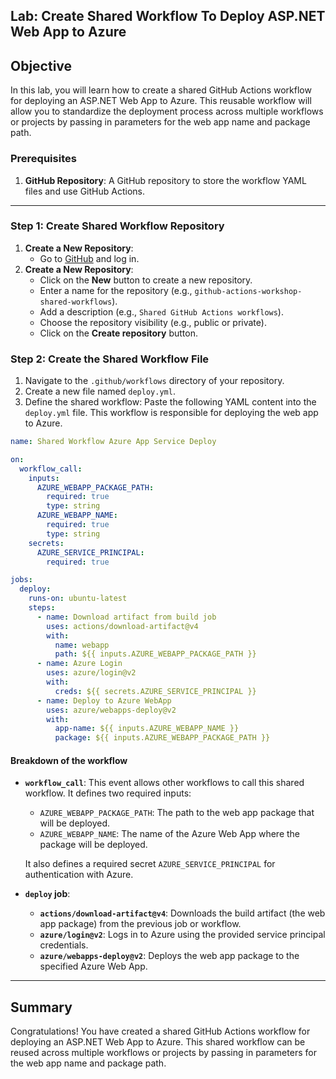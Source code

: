 ## Lab: Create Shared Workflow To Deploy ASP.NET Web App to Azure

## Objective

In this lab, you will learn how to create a shared GitHub Actions workflow for deploying an ASP.NET Web App to Azure. This reusable workflow will allow you to standardize the deployment process across multiple workflows or projects by passing in parameters for the web app name and package path.

### Prerequisites

1. **GitHub Repository**: A GitHub repository to store the workflow YAML files and use GitHub Actions.

---

### Step 1: Create Shared Workflow Repository

1. **Create a New Repository**:
   - Go to [GitHub](http://github.com) and log in.
2. **Create a New Repository**:
   - Click on the **New** button to create a new repository.
   - Enter a name for the repository (e.g., `github-actions-workshop-shared-workflows`).
   - Add a description (e.g., `Shared GitHub Actions workflows`).
   - Choose the repository visibility (e.g., public or private).
   - Click on the **Create repository** button.

### Step 2: Create the Shared Workflow File

1. Navigate to the `.github/workflows` directory of your repository.
2. Create a new file named `deploy.yml`.
3. Define the shared workflow:
   Paste the following YAML content into the `deploy.yml` file. This workflow is responsible for deploying the web app to Azure.

```yaml
name: Shared Workflow Azure App Service Deploy

on:
  workflow_call:
    inputs:
      AZURE_WEBAPP_PACKAGE_PATH:
        required: true
        type: string
      AZURE_WEBAPP_NAME:
        required: true
        type: string
    secrets:
      AZURE_SERVICE_PRINCIPAL:
        required: true

jobs:
  deploy:
    runs-on: ubuntu-latest
    steps:
      - name: Download artifact from build job
        uses: actions/download-artifact@v4
        with:
          name: webapp
          path: ${{ inputs.AZURE_WEBAPP_PACKAGE_PATH }}
      - name: Azure Login
        uses: azure/login@v2
        with:
          creds: ${{ secrets.AZURE_SERVICE_PRINCIPAL }}
      - name: Deploy to Azure WebApp
        uses: azure/webapps-deploy@v2
        with:
          app-name: ${{ inputs.AZURE_WEBAPP_NAME }}
          package: ${{ inputs.AZURE_WEBAPP_PACKAGE_PATH }}
```

#### Breakdown of the workflow

- **`workflow_call`**: This event allows other workflows to call this shared workflow. It defines two required inputs:

  - `AZURE_WEBAPP_PACKAGE_PATH`: The path to the web app package that will be deployed.
  - `AZURE_WEBAPP_NAME`: The name of the Azure Web App where the package will be deployed.

  It also defines a required secret `AZURE_SERVICE_PRINCIPAL` for authentication with Azure.

- **`deploy` job**:
  - **`actions/download-artifact@v4`**: Downloads the build artifact (the web app package) from the previous job or workflow.
  - **`azure/login@v2`**: Logs in to Azure using the provided service principal credentials.
  - **`azure/webapps-deploy@v2`**: Deploys the web app package to the specified Azure Web App.

---

## Summary

Congratulations! You have created a shared GitHub Actions workflow for deploying an ASP.NET Web App to Azure. This shared workflow can be reused across multiple workflows or projects by passing in parameters for the web app name and package path.
